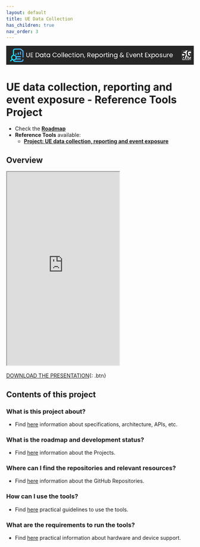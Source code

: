 ```yaml
---
layout: default
title: UE Data Collection
has_children: true
nav_order: 3
---
```


<img src="../../assets/images/Banner_UEDC.png" /> 

# UE data collection, reporting and event exposure - Reference Tools Project

* Check the [**Roadmap**](https://github.com/orgs/5G-MAG/projects/48/views/8)
* **Reference Tools** available:
   * [**Project: UE data collection, reporting and event exposure**](https://5g-mag.github.io/Getting-Started/pages/ue-data-collection-reporting-exposure/)

## Overview
<iframe width="60%" height="520" src="https://drive.google.com/file/d/1U_hUtHC-kr9_Ydq-VeH-ESIeEeJh0xEd/preview"></iframe>

[DOWNLOAD THE PRESENTATION](https://drive.google.com/file/d/1U_hUtHC-kr9_Ydq-VeH-ESIeEeJh0xEd/preview){: .btn} 

## Contents of this project

### What is this project about?
* Find [here](./under-development.html) information about specifications, architecture, APIs, etc.

### What is the roadmap and development status?
* Find [here](./projects.html) information about the Projects.
 
### Where can I find the repositories and relevant resources?
* Find [here](./repositories.html) information about the GitHub Repositories.

### How can I use the tools?
* Find [here](./tutorials.html) practical guidelines to use the tools.

### What are the requirements to run the tools?
* Find [here](./requirements.html) practical information about hardware and device support. 
